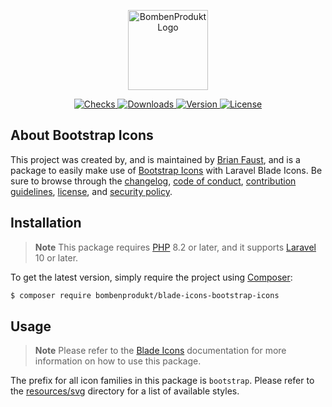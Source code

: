 <p align="center">
    <a href="https://bombenprodukt.com" target="_blank">
        <img src="https://raw.githubusercontent.com/faustbrian/assets/main/logo-text.svg" width="128" alt="BombenProdukt Logo" />
    </a>
</p>

<p align="center">
    <a href="https://github.com/faustbrian/blade-icons-bootstrap-icons/actions">
        <img src="https://badge.sh/github/check-runs/BombenProdukt/blade-icons-bootstrap-icons" alt="Checks" />
    </a>
    <a href="https://packagist.org/packages/bombenprodukt/blade-icons-bootstrap-icons">
        <img src="https://badge.sh/packagist/downloads/BombenProdukt/blade-icons-bootstrap-icons" alt="Downloads" />
    </a>
    <a href="https://packagist.org/packages/bombenprodukt/blade-icons-bootstrap-icons">
        <img src="https://badge.sh/packagist/version/BombenProdukt/blade-icons-bootstrap-icons" alt="Version" />
    </a>
    <a href="https://packagist.org/packages/bombenprodukt/blade-icons-bootstrap-icons">
        <img src="https://badge.sh/packagist/license/BombenProdukt/blade-icons-bootstrap-icons" alt="License" />
    </a>
</p>

## About Bootstrap Icons

This project was created by, and is maintained by [Brian Faust](https://github.com/faustbrian), and is a package to easily make use of [Bootstrap Icons](https://github.com/twbs/icons) with Laravel Blade Icons. Be sure to browse through the [changelog](CHANGELOG.md), [code of conduct](.github/CODE_OF_CONDUCT.md), [contribution guidelines](.github/CONTRIBUTING.md), [license](LICENSE), and [security policy](.github/SECURITY.md).

## Installation

> **Note**
> This package requires [PHP](https://www.php.net/) 8.2 or later, and it supports [Laravel](https://laravel.com/) 10 or later.

To get the latest version, simply require the project using [Composer](https://getcomposer.org/):

```bash
$ composer require bombenprodukt/blade-icons-bootstrap-icons
```

## Usage

> **Note**
> Please refer to the [Blade Icons](https://github.com/faustbrian/blade-icons) documentation for more information on how to use this package.

The prefix for all icon families in this package is `bootstrap`. Please refer to the [resources/svg](/resources/svg) directory for a list of available styles.
